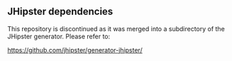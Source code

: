 JHipster dependencies
---------------------

This repository is discontinued as it was merged into a subdirectory of
the JHipster generator. Please refer to:

https://github.com/jhipster/generator-jhipster/

